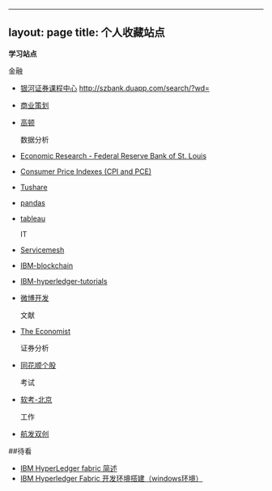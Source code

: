 ---
layout: page
title: 个人收藏站点
--

**学习站点**

   金融
- [银河证券课程中心](http://chinastock.21tb.com) http://szbank.duapp.com/search/?wd=
- [商业策划](http://sim.cesim.cn)
- [高顿](https://www.gaodun.com/)

   数据分析
- [Economic Research - Federal Reserve Bank of St. Louis](https://research.stlouisfed.org/)      
- [Consumer Price Indexes (CPI and PCE)](https://fred.stlouisfed.org/series/CPIAUCSL)
- [Tushare](http://tushare.waditu.com/)
- [pandas](http://pandas.pydata.org/pandas-docs/stable/index.html ) 
- [tableau](https://www.tableau.com/academic/students )
    
   IT
- [Servicemesh](http://www.servicemesh.cn/)
- [IBM-blockchain](https://www.ibm.com/blockchain)
- [IBM-hyperledger-tutorials](http://hyperledger-fabric.readthedocs.io/en/latest/tutorials.html)  
- [微博开发](http://open.weibo.com/development)
    
   文献
- [The Economist](https://xmuplus.github.io/)

   
   证券分析
- [同花顺个股](http://stockpage.10jqka.com.cn/)

   考试
- [软考-北京](http://www.bjrbj.gov.cn/bjpta/)  
 
   工作
- [航发双创](http://139.199.25.187:10022/sc-portal/)  


##待看

- [IBM HyperLedger fabric 简述](http://www.8btc.com/ibm-hyperledger-fabric)
- [IBM Hyperledger Fabric 开发环境搭建（windows环境）](http://blog.csdn.net/vinsuan1993/article/details/73725976)

